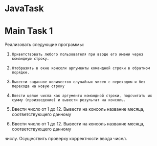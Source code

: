 # JavaTask
# Main Task 1

Реализовать следующие программы:
1.     Приветствовать любого пользователя при вводе его имени через командную строку.

2.     Отобразить в окне консоли аргументы командной строки в обратном порядке.

3.     Вывести заданное количество случайных чисел с переходом и без перехода на новую строку

4.     Ввести целые числа как аргументы командной строки, подсчитать их сумму (произведение) и вывести результат на консоль.

5.    Ввести число от 1 до 12. Вывести на консоль название месяца, соответствующего данному

5.   Ввести число от 1 до 12. Вывести на консоль название месяца, соответствующего данному 

числу. Осуществить проверку корректности ввода чисел.
